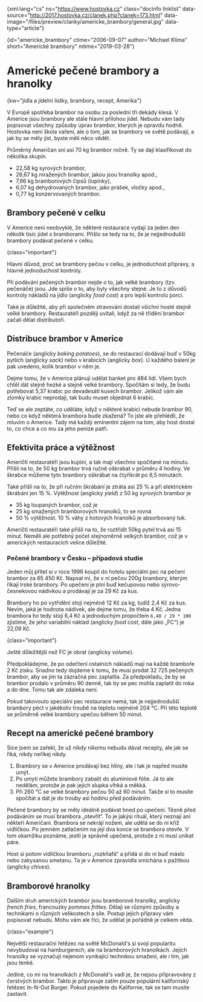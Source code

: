 
{xml:lang="cs" ns="https://www.hostovka.cz" class="docinfo linklist" data-source="http://2017.hostovka.cz/clanek.php?clanek=173.html" data-image="/files/preview/clanky/americke_brambory/general.jpg" data-type="article"}

{id="americke\_brambory" ctime="2006-09-07" author="Michael Klíma" short="Americké brambory" mtime="2019-03-28"}

# Americké pečené brambory a hranolky

<!-- generated attribute kw by user_udpatekw.sh on 2019-03-11, do not edit -->

{kw="jídla a jídelní lístky, brambory, recept, Amerika"}

V Evropě spotřeba brambor na osobu za poslední tři dekády klesá. V Americe jsou brambory ale stále hlavní přílohou jídel. Nebudu vám tady popisovat všechny způsoby úprav brambor, kterých je opravdu hodně. Hostovka není škola vaření, ale o tom, jak se brambory ve světě podávají, a jak by se měly jíst, byste měli něco vědět.

Průměrný Američan sní asi 70 kg brambor ročně. Ty se dají klasifikovat do několika skupin.

  * 22,58 kg syrových brambor,
  * 26,67 kg mražených brambor, jakou jsou hranolky apod.,
  * 7,66 kg bramborových čipsů (lupínky),
  * 6,07 kg dehydrovaných brambor, jako prášek, vločky apod.,
  * 0,77 kg konzervovaných brambor.

## Brambory pečené v celku

V Americe není neobvyklé, že některé restaurace vydají za jeden den několik tisíc jídel s bramborami. Přišlo se tedy na to, že je nejjednodušší brambory podávat pečené v celku.

{class="important"}

Hlavní důvod, proč se brambory pečou v celku, je jednoduchost přípravy, a hlavně jednoduchost kontroly.

Při podávání pečených brambor nejde o to, jak velké brambory (tzv. pečenáče) jsou. Jde spíše o to, aby byly všechny stejné. Je to z důvodů kontroly nákladů na jídlo (anglicky _food cost_) a pro lepší kontrolu porcí.

Také je důležité, aby při společném stravování dostali všichni hosté stejně velké brambory. Restauratéři později uvítali, když za ně třídění brambor začali dělat distributoři.

## Distribuce brambor v Americe

Pečenáče (anglicky _baking potatoes_), se do restaurací dodávají buď v 50kg pytlích (anglicky _sack_) nebo v krabicích (anglicky _box_). U každého balení je pak uvedeno, kolik brambor v něm je.

Dejme tomu, že v Americe plánuji udělat banket pro 484 lidí. Všem bych chtěl dát stejně hezké a stejně velké brambory. Spočítám si tedy, že budu potřebovat 5,37 krabic po devadesáti kusech brambor. Jelikož vám ale zlomky krabic neprodají, tak budu muset objednat 6 krabic.

Teď se ale zeptáte, co uděláte, když v některé krabici nebude brambor 90, nebo co když některá brambora bude zkažená? To jste ale přehlédli, že mluvím o Americe. Tady má každý eminentní zájem na tom, aby host dostal to, co chce a co mu za jeho peníze patří.

## Efektivita práce a výtěžnost

Američtí restauratéři jsou kujóni, a tak mají všechno spočítané na minutu. Přišli na to, že 50 kg brambor trvá ručně oškrabat v průměru 4 hodiny. Ve škrabce můžeme tyto brambory oškrábat na čtyřikrát po 6,5 minutách.

Také přišli na to, že při ručním škrábání je ztráta asi 25 % a při elektrickém škrábání jen 15 %. Výtěžnost (anglicky _yield_) z 50 kg syrových brambor je

 * 35 kg loupaných brambor, což je
 * 25 kg smažených bramborových hranolků, to se rovná
 * 50 % výtěžnost. 10 % váhy z hotových hranolků je absorbovaný tuk.

Američtí restauratéři také přišli na to, že roztřídit 50kg pytel trvá asi 15 minut. Neměli ale potřebný počet stejnoměrně velkých brambor, což je v amerických restauracích velice důležité.

### Pečené brambory v Česku – případová studie

Jeden můj přítel si v roce 1996 koupil do hotelu speciální pec na pečení brambor za 65 450 Kč. Napsal mi, že v ní pečou 200g brambory, kterým říkají Irské brambory. Po upečení je plní buď kečupovou nebo sýrovo-česnekovou nádivkou a prodávají je za 29 Kč za kus.

Brambory ho po vytřídění stojí nejméně 12 Kč za kg, tudíž 2,4 Kč za kus. Nevím, jaká je hodnota nádivek, ale dejme tomu, že třeba 4 Kč. Jedna brambora ho tedy stojí 6,4 Kč a jednoduchým propočtem `6,40 / 29 * 100` zjistíme, že jeho variabilní náklad (anglicky _food cost_, dále jako „FC“) je 22,09 Kč.

{class="important"}

Ještě důležitější než FC je obrat (anglicky _volume_).

Předpokládejme, že po odečtení ostatních nákladů mají na každé bramboře 2 Kč zisku. Snadno tedy dojdeme k tomu, že musí prodat 32 725 pečených brambor, aby se jim ta zázračná pec zaplatila. Za předpokladu, že by se brambor prodalo v průměru 90 denně, tak by se pec mohla zaplatit do roka a do dne. Tomu tak ale zdaleka není.

Pokud takovouto speciální pec restaurace nemá, tak je nejjednodušší brambory péct v jakékoliv troubě na teplotu nejméně 204 °C. Při této teplotě se průměrně velké brambory upečou během 50 minut.

## Recept na americké pečené brambory

Sice jsem se zařekl, že už nikdy nikomu nebudu dávat recepty, ale jak se říká, nikdy neříkej nikdy.

 1. Brambory se v Americe prodávají bez hlíny, ale i tak je napřed musíte umýt.
 2. Po umytí můžete brambory zabalit do aluminiové fólie. Já to ale nedělám, protože je pak jejich slupka vlhká a měkká.
 3. Při 260 °C se velké brambory pečou 50 až 60 minut. Takže si to musíte spočítat a dát je do trouby asi hodinu před podáváním.

Pečené brambory by se měly ideálně podávat hned po upečení. Těsně před podáváním se musí brambora „otevřít“. To je jakýsi rituál, který neznají ani někteří Američani. Brambora se nekrájí nožem, ale udělá se do ní kříž vidličkou. Po jemném zatlačením na její dva konce se brambora otevře. V tom okamžiku poznáme, jestli je správně upečená, protože z ní musí unikat pára.

Host si potom vidličkou bramboru „rozkňafá“ a přidá si do ní buď máslo nebo zakysanou smetanu. Ta je v Americe zpravidla smíchána s pažitkou (anglicky _chives_).

## Bramborové hranolky

Dalším druh amerických brambor jsou bramborové hranolky, anglicky _french fries_, francouzky _pommes frittes_. Dělají se různými způsoby a technikami o různých velikostech a síle. Postup jejich přípravy vám popisovat nebudu. Mohu vám ale říci, že udělat je pořádně je celkem věda.

{class="example"}

Největší restaurační řetězec na světě McDonald's si svoji popularitu nevybudoval na hamburgerech, ale na bramborových hranolkách. Jejich hranolky se vyznačují nejenom vynikající technikou smažení, ale i tím, jak jsou tenké.

Jediné, co mi na hranolkách z McDonald's vadí je, že nejsou připravovány z čerstvých brambor. Takto je připravuje zatím pouze populární kalifornský řetězec In-N-Out Burger. Pokud pojedete do Kalifornie, tak se tam musíte zastavit.

